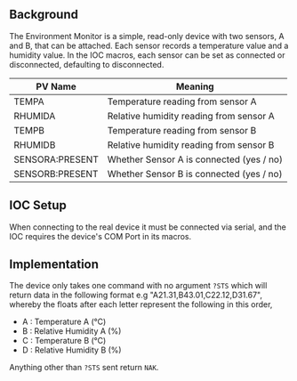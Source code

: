 ## Background
The Environment Monitor is a simple, read-only device with two sensors, A and B, that can be attached. Each sensor records a temperature value and a humidity value. In the IOC macros, each sensor can be set as connected or disconnected, defaulting to disconnected.

| PV Name      | Meaning      |
| ------------- | ------------- |
| TEMPA | Temperature reading from sensor A |
| RHUMIDA | Relative humidity reading from sensor A |
| TEMPB | Temperature reading from sensor B |
| RHUMIDB | Relative humidity reading from sensor B |
| SENSORA:PRESENT | Whether Sensor A is connected (yes / no) |
| SENSORB:PRESENT | Whether Sensor B is connected (yes / no) |

## IOC Setup
When connecting to the real device it must be connected via serial, and the IOC requires the device's COM Port in its macros.

## Implementation
The device only takes one command with no argument ```?STS``` which will return data in the following format e.g "A21.31,B43.01,C22.12,D31.67", whereby the floats after each letter represent the following in this order, 
- A : Temperature A (°C)
- B : Relative Humidity A (%)
- C : Temperature B (°C)
- D : Relative Humidity B (%)

Anything other than ```?STS``` sent return ```NAK```.